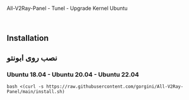 # 
All-V2Ray-Panel - Tunel - Upgrade Kernel Ubuntu

<br>


## Installation
## نصب روی ابونتو
### Ubuntu 18.04 - Ubuntu 20.04 - Ubuntu 22.04
```
bash <(curl -s https://raw.githubusercontent.com/gorgini/All-V2Ray-Panel/main/install.sh)
```
